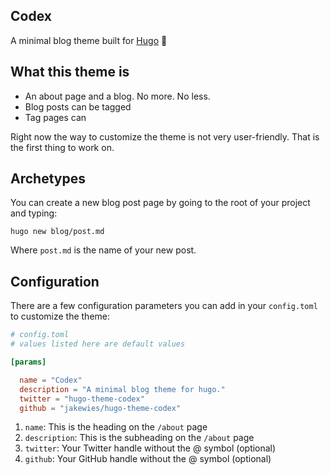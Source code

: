 ## Codex

A minimal blog theme built for [Hugo](https://gohugo.io/) 🍜

## What this theme is

- An about page and a blog. No more. No less. 
- Blog posts can be tagged
- Tag pages can

Right now the way to customize the theme is not very user-friendly. That is the first thing to work on.

## Archetypes

You can create a new blog post page by going to the root of your project and typing:

```
hugo new blog/post.md
```

Where `post.md` is the name of your new post.

## Configuration

There are a few configuration parameters you can add in your `config.toml` to customize the theme:



```toml
# config.toml
# values listed here are default values

[params]

  name = "Codex"
  description = "A minimal blog theme for hugo."
  twitter = "hugo-theme-codex"
  github = "jakewies/hugo-theme-codex"
```

1. `name`: This is the heading on the `/about` page
2. `description`: This is the subheading on the `/about` page
3. `twitter`: Your Twitter handle without the @ symbol (optional)
4. `github`: Your GitHub handle without the @ symbol (optional)

